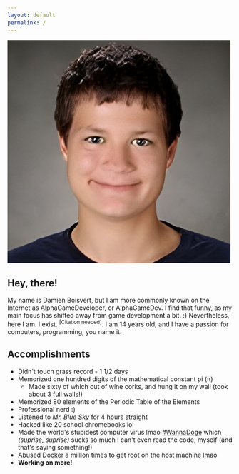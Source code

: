 ```yaml
---
layout: default
permalink: /
---
```


<img class="profile-picture" src="/assets/1000059909pfp.jpg">

## Hey, there!
My name is Damien Boisvert, but I am more commonly known on the Internet as AlphaGameDeveloper, or AlphaGameDev.  I find that funny, as my main focus has shifted away from game development a bit. :)  Nevertheless, here I am.  I exist. <sup>[Citation needed]</sup>.  I am 14 years old, and I have a passion for computers, programming, you name it.
## Accomplishments
- Didn't touch grass record - 1 1/2 days
- Memorized one hundred digits of the mathematical constant pi (π)
    - Made sixty of which out of wine corks, and hung it on my wall (took about 3 full walls!)
- Memorized 80 elements of the Periodic Table of the Elements
- Professional nerd :)
- Listened to *Mr. Blue Sky* for 4 hours straight
- Hacked like 20 school chromebooks lol
- Made the world's stupidest computer virus lmao [#WannaDoge](https://github.com/AlphaGameDeveloper/WannaDoge) which *(suprise, suprise)* sucks so much I can't even read the code, myself (and that's saying something!)
- Abused Docker a million times to get root on the host machine lmao
- **Working on more!**
